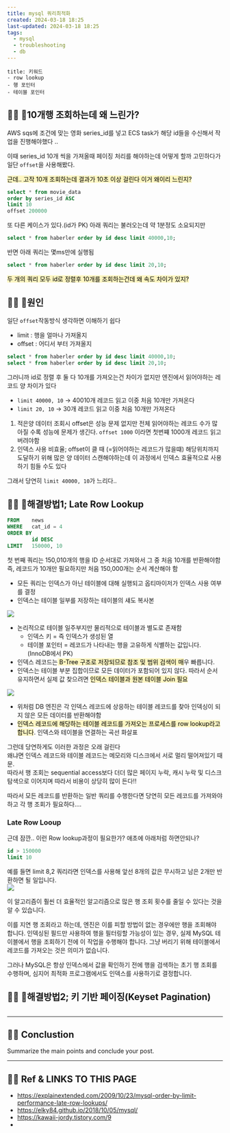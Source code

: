 ```yaml
---
title: mysql 쿼리최적화
created: 2024-03-18 18:25
last-updated: 2024-03-18 18:25
tags:
  - mysql
  - troubleshooting
  - db
---
```


```ad-tip
title: 키워드
- row lookup
- 행 포인터 
- 테이블 포인터 
```



## 👯‍♂️ 10개행 조회하는데 왜 느린가?

AWS sqs에 조건에 맞는 영화 series_id를 넣고 ECS task가 해당 id들을 수신해서 작업을 진행해야했다 .. 

이때 series_id 10개 씩을 가져올때 페이징 처리를 해야하는데 어떻게 할까 고민하다가 일단 `offset`을 사용해봤다. 

<mark style="background: #FFF3A3A6;">근데.. 고작 10개 조회하는데 결과가 10초 이상 걸린다 이거 왜이리 느린지?</mark>

```sql
select * from movie_data 
order by series_id ASC 
limit 10 
offset 200000
```



또 다른 케이스가 있다.(id가 PK) 아래 쿼리는 불러오는데 약 1분정도 소요되지만 
```sql
select * from haberler order by id desc limit 40000,10; 
```

반면  아래 쿼리는 몇ms만에 실행됨

```sql
select * from haberler order by id desc limit 20,10;
```

<mark style="background: #FFF3A3A6;">두 개의 쿼리 모두 id로 정렬후 10개를 조회하는건데 왜 속도 차이가 있지?</mark>


## 👯‍♂️ 원인

일단 `offset`작동방식 생각하면  이해하기 쉽다 

- limit : 행을 얼마나 가져올지
- offset : 어디서 부터 가져올지

```sql
select * from haberler order by id desc limit 40000,10;
select * from haberler order by id desc limit 20,10;
```

그러니까 id로 정렬 후 둘 다 10개를 가져오는건 차이가 없지만 엔진에서 읽어야하는 레코드 양 차이가 있다

- `limit 40000, 10` ->   40010개 레코드 읽고 이중 처음 10개만 가져온다
- `limit 20, 10` ->  30개 레코드 읽고 이중 처음 10개만 가져온다

1. 적은양 데이터 조회시  offset은 성능 문제 없지만 전체 읽어야하는 레코드 수가 많아질 수록 성능에 문제가 생긴다. `offset 1000` 이라면 첫번쨰 1000개 레코드 읽고 버려야함
2. 인덱스 사용 비효율; offset이 클 때 (=읽어야하는 레코드가 많을떄) 해당위치까지 도달하기 위해 많은 양 데이터 스캔해야하는데 이 과정에서 인덱스 효율적으로 사용하기 힘들 수도 있다

그래서 당연히 `limit 40000, 10`가 느리다.. 


## 👯‍♂️ 해결방법1; Late Row Lookup


```sql SELECT  *
FROM    news
WHERE   cat_id = 4
ORDER BY
        id DESC
LIMIT   150000, 10
```

첫 번째 쿼리는 150,010개의 행을 ID 순서대로 가져와서 그 중 처음 10개를 반환해야함  
즉, 레코드가 10개만 필요하지만 처음 150,000개는 순서 계산해야 함


- 모든 쿼리는 인덱스가 아닌 테이블에 대해 실행되고 옵티마이저가 인덱스 사용 여부를 결정
- 인덱스는 테이블 일부를 저장하는 테이블의 섀도 복사본

![](https://i.imgur.com/eG8fhiG.png)
- 논리적으로 테이블 일주부지만 물리적으로 테이블과 별도로 존재함
	- 인덱스 키 =  즉 인덱스가 생성된 열
	- 테이블 포인터 =  레코드가 나타내는 행을 고유하게 식별하는 값입니다. (InnoDB에서 PK)
- 인덱스 레코드는<mark style="background: #FFF3A3A6;"> B-Tree 구조로 저장되므로 참조 및 범위 검색이 매</mark>우 빠릅니다.
- 인덱스는 테이블 부분 집합이므로 모든 데이터가 포함되어 있지 않다. 따라서 순서 유지하면서 실제 값 찾으려면 <mark style="background: #FFF3A3A6;">인덱스 테이블과 원본 테이블 Join 필요 </mark>


![](https://i.imgur.com/ujT5VQB.png)

- 위처럼  DB 엔진은 각 인덱스 레코드에 상응하는 테이블 레코드를 찾아 인덱싱이 되지 않은 모든 데이터를 반환해야함
- <mark style="background: #FFF3A3A6;">인덱스 레코드에 해당하는 테이블 레코드를 가져오는 프로세스를 row lookup라고 합니다</mark>. 인덱스와 테이블을 연결하는 곡선 화살표

그런데 당연하게도 이러한 과정은 오래 걸린다  
왜냐면 인덱스 레코드와 테이블 레코드는 메모리와 디스크에서 서로 멀리 떨어져있기 때문.  
따라서 행 조회는 sequential access보다 더더 많은 페이지 누락, 캐시 누락 및 디스크 탐색으로 이어지며 따라서 비용이 상당히 많이 든다!!

따라서  모든 레코드를 반환하는 일반 쿼리를 수행한다면 당연히 모든 레코드를 가져와야 하고 각 행 조회가 필요하다....


### Late Row Looup

근데 잠깐.. 이런 Row lookup과정이 필요한가? 애초에 아래처럼 하면안되나?
```sql
id > 150000
limit 10
```
예를 들면 limit 8,2 쿼리라면 인덱스를 사용해 앞선 8개의 값은 무시하고 남은 2개만 반환하면 될 일입니다.  
![](https://i.imgur.com/Jc9ZVYA.png)

이 알고리즘이 훨씬 더 효율적인 알고리즘으로 많은 행 조회 횟수를 줄일 수 있다는 것을 알 수 있습니다.

이를 지연 행 조회라고 하는데, 엔진은 이를 피할 방법이 없는 경우에만 행을 조회해야 합니다. 인덱싱된 필드만 사용하여 행을 필터링할 가능성이 있는 경우, 실제 MySQL 테이블에서 행을 조회하기 전에 이 작업을 수행해야 합니다. 그냥 버리기 위해 테이블에서 레코드를 가져오는 것은 의미가 없습니다.

그러나 MySQL은 항상 인덱스에서 값을 확인하기 전에 행을 검색하는 초기 행 조회를 수행하며, 심지어 최적화 프로그램에서도 인덱스를 사용하기로 결정합니다.

## 👯‍♂️ 해결방법2; 키 기반 페이징(Keyset Pagination)


```sql
```



--- 

## 👯‍♂️ Conclustion

Summarize the main points and conclude your post.

--- 

## 👯‍♂️ Ref & LINKS TO THIS PAGE

- https://explainextended.com/2009/10/23/mysql-order-by-limit-performance-late-row-lookups/
- https://elky84.github.io/2018/10/05/mysql/
- https://kawaii-jordy.tistory.com/9
-


